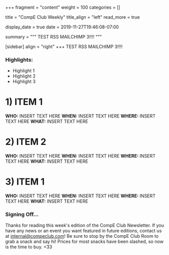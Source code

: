 +++
fragment = "content"
weight = 100
categories = []

title = "CompE Club Weekly"
title_align = "left"
read_more = true 

display_date = true
date = 2019-11-27T19:46:08-07:00

summary = """
TEST RSS MAILCHIMP 3!!!!
"""

[sidebar]
  align = "right"
+++
TEST RSS MAILCHIMP 3!!!!
<br/>   

### Highlights:
* Highlight 1
* Highlight 2
* Highlight 3

# 1)  ITEM 1
<!-- 
Note, not all of these fields (who, what, etc.) are necessary. 
Remove unnecessary fields. Remove this comment as well.
-->
**WHO:** INSERT TEXT HERE
**WHEN:**  INSERT TEXT HERE
**WHERE:** INSERT TEXT HERE
**WHAT:** INSERT TEXT HERE
<br/>

# 2)  ITEM 2
<!-- 
Note, not all of these fields (who, what, etc.) are necessary. 
Remove unnecessary fields. Remove this comment as well.
-->
**WHO:** INSERT TEXT HERE
**WHEN:**  INSERT TEXT HERE
**WHERE:** INSERT TEXT HERE
**WHAT:** INSERT TEXT HERE
<br/>

# 3)  ITEM 1
<!-- 
Note, not all of these fields (who, what, etc.) are necessary. 
Remove unnecessary fields. Remove this comment as well.
-->
**WHO:** INSERT TEXT HERE
**WHEN:**  INSERT TEXT HERE
**WHERE:** INSERT TEXT HERE
**WHAT:** INSERT TEXT HERE
<br/>

### Signing Off...
Thanks for reading this week's edition of the CompE Club Newsletter.  If you have any news or an event you want featured in future editions, contact us at <internal@compeclub.com>!  Be sure to stop by the CompE Club Room to grab a snack and say hi! Prices for most snacks have been slashed, so now is the time to buy. <33 